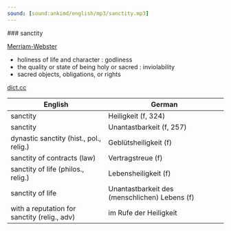 ```yaml
---
sound: [sound:ankimd/english/mp3/sanctity.mp3]
---
```


\### sanctity

[Merriam-Webster](https://www.merriam-webster.com/dictionary/sanctity)

- holiness of life and character : godliness
- the quality or state of being holy or sacred : inviolability
- sacred objects, obligations, or rights

[dict.cc](https://www.dict.cc/sanctity)

| English        | German       |
| -------------- | ------------ |
| sanctity | Heiligkeit (f, 324) |
| sanctity | Unantastbarkeit (f, 257) |
| dynastic sanctity (hist., pol., relig.) | Geblütsheiligkeit (f) |
| sanctity of contracts (law) | Vertragstreue (f) |
| sanctity of life (philos., relig.) | Lebensheiligkeit (f) |
| sanctity of life | Unantastbarkeit des (menschlichen) Lebens (f) |
| with a reputation for sanctity (relig., adv) | im Rufe der Heiligkeit |
